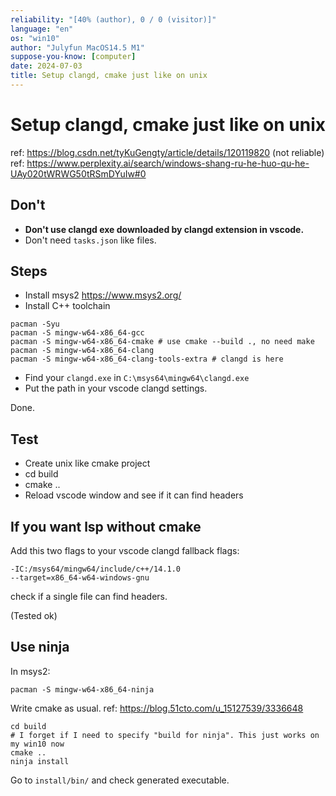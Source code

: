 ```yaml
---
reliability: "[40% (author), 0 / 0 (visitor)]"
language: "en"
os: "win10"
author: "Julyfun MacOS14.5 M1"
suppose-you-know: [computer]
date: 2024-07-03
title: Setup clangd, cmake just like on unix
---
```


# Setup clangd, cmake just like on unix

ref: https://blog.csdn.net/tyKuGengty/article/details/120119820 (not reliable)
ref: https://www.perplexity.ai/search/windows-shang-ru-he-huo-qu-he-UAy020tWRWG50tRSmDYuIw#0

## Don't

- **Don't use clangd exe downloaded by clangd extension in vscode.**
- Don't need `tasks.json` like files.

## Steps

- Install msys2 https://www.msys2.org/
- Install C++ toolchain

```
pacman -Syu
pacman -S mingw-w64-x86_64-gcc
pacman -S mingw-w64-x86_64-cmake # use cmake --build ., no need make
pacman -S mingw-w64-x86_64-clang
pacman -S mingw-w64-x86_64-clang-tools-extra # clangd is here
```

- Find your `clangd.exe` in `C:\msys64\mingw64\clangd.exe`
- Put the path in your vscode clangd settings.

Done.

## Test

- Create unix like cmake project
- cd build
- cmake ..
- Reload vscode window and see if it can find headers

## If you want lsp without cmake

Add this two flags to your vscode clangd fallback flags:

```
-IC:/msys64/mingw64/include/c++/14.1.0
--target=x86_64-w64-windows-gnu
```

check if a single file can find headers.

(Tested ok)

## Use ninja

In msys2:

```
pacman -S mingw-w64-x86_64-ninja
```

Write cmake as usual. ref: https://blog.51cto.com/u_15127539/3336648

```
cd build
# I forget if I need to specify "build for ninja". This just works on my win10 now
cmake ..
ninja install
```

Go to `install/bin/` and check generated executable.

